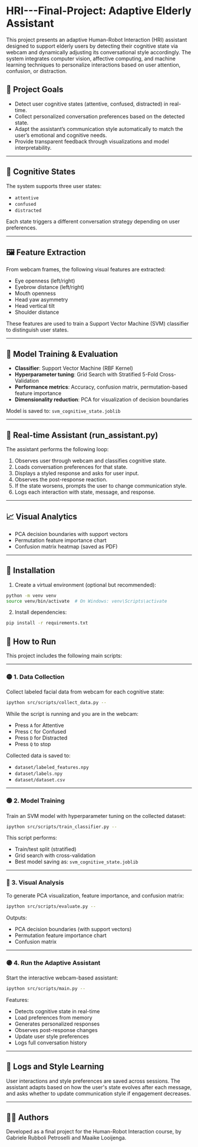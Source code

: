 # HRI---Final-Project: Adaptive Elderly Assistant

This project presents an adaptive Human-Robot Interaction (HRI) assistant designed to support elderly users by detecting their cognitive state via webcam and dynamically adjusting its conversational style accordingly. The system integrates computer vision, affective computing, and machine learning techniques to personalize interactions based on user attention, confusion, or distraction.

## 🎯 Project Goals

- Detect user cognitive states (attentive, confused, distracted) in real-time.
- Collect personalized conversation preferences based on the detected state.
- Adapt the assistant’s communication style automatically to match the user’s emotional and cognitive needs.
- Provide transparent feedback through visualizations and model interpretability.

---


## 🧠 Cognitive States

The system supports three user states:

- `attentive`
- `confused`
- `distracted`

Each state triggers a different conversation strategy depending on user preferences.

---

## 🖼️ Feature Extraction

From webcam frames, the following visual features are extracted:

- Eye openness (left/right)
- Eyebrow distance (left/right)
- Mouth openness
- Head yaw asymmetry
- Head vertical tilt
- Shoulder distance

These features are used to train a Support Vector Machine (SVM) classifier to distinguish user states.

---

## 🧪 Model Training & Evaluation

- **Classifier**: Support Vector Machine (RBF Kernel)
- **Hyperparameter tuning**: Grid Search with Stratified 5-Fold Cross-Validation
- **Performance metrics**: Accuracy, confusion matrix, permutation-based feature importance
- **Dimensionality reduction**: PCA for visualization of decision boundaries

Model is saved to: `svm_cognitive_state.joblib`

---

## 🧍 Real-time Assistant (run_assistant.py)

The assistant performs the following loop:

1. Observes user through webcam and classifies cognitive state.
2. Loads conversation preferences for that state.
3. Displays a styled response and asks for user input.
4. Observes the post-response reaction.
5. If the state worsens, prompts the user to change communication style.
6. Logs each interaction with state, message, and response.

---

## 📈 Visual Analytics

- PCA decision boundaries with support vectors
- Permutation feature importance chart
- Confusion matrix heatmap (saved as PDF)

---

## 🔧 Installation

1. Create a virtual environment (optional but recommended):

```bash
python -m venv venv
source venv/bin/activate  # On Windows: venv\Scripts\activate
```

2. Install dependencies:

```bash
pip install -r requirements.txt
```

## 🚀 How to Run

This project includes the following main scripts:

---

### 🟡 1. Data Collection

Collect labeled facial data from webcam for each cognitive state:

```bash
ipython src/scripts/collect_data.py --
```

While the script is running and you are in the webcam:

- Press `A` for Attentive  
- Press `C` for Confused  
- Press `D` for Distracted  
- Press `Q` to stop  

Collected data is saved to:

- `dataset/labeled_features.npy`  
- `dataset/labels.npy`  
- `dataset/dataset.csv`

---

### 🟢 2. Model Training

Train an SVM model with hyperparameter tuning on the collected dataset:

```bash
ipython src/scripts/train_classifier.py --
```

This script performs:

- Train/test split (stratified)
- Grid search with cross-validation
- Best model saving as: `svm_cognitive_state.joblib`

---

### 🔵 3. Visual Analysis

To generate PCA visualization, feature importance, and confusion matrix:

```bash
ipython src/scripts/evaluate.py --
```

Outputs:

- PCA decision boundaries (with support vectors)
- Permutation feature importance chart
- Confusion matrix

---

### 🟣 4. Run the Adaptive Assistant

Start the interactive webcam-based assistant:

```bash
ipython src/scripts/main.py --
```

Features:

- Detects cognitive state in real-time
- Load preferences from memory
- Generates personalized responses
- Observes post-response changes
- Update user style preferences
- Logs full conversation history

---

## 📓 Logs and Style Learning

User interactions and style preferences are saved across sessions. The assistant adapts based on how the user's state evolves after each message, and asks whether to update communication style if engagement decreases.

---

## 🧑‍💻 Authors

Developed as a final project for the Human-Robot Interaction course, by Gabriele Rubboli Petroselli and Maaike Looijenga.
